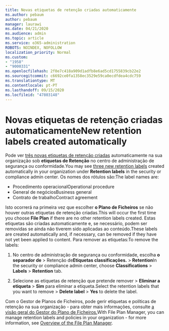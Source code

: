 ```yaml
---
title: Novas etiquetas de retenção criadas automaticamente
ms.author: pebaum
author: pebaum
manager: laurawi
ms.date: 04/21/2020
ms.audience: admin
ms.topic: article
ms.service: o365-administration
ROBOTS: NOINDEX, NOFOLLOW
localization_priority: Normal
ms.custom:
- "1958"
- "9000331"
ms.openlocfilehash: 2f0e7c418a909d1adfb8e6ad5cd1755839cb22e2
ms.sourcegitcommit: c6692ce0fa1358ec3529e59ca0ecdfdea4cdc759
ms.translationtype: MT
ms.contentlocale: pt-PT
ms.lasthandoff: 09/15/2020
ms.locfileid: "47803148"
---
```

# <a name="new-retention-labels-created-automatically"></a><span data-ttu-id="db096-102">Novas etiquetas de retenção criadas automaticamente</span><span class="sxs-lookup"><span data-stu-id="db096-102">New retention labels created automatically</span></span>

<span data-ttu-id="db096-103">Pode ver [três novas etiquetas de retenção criadas](https://docs.microsoft.com/microsoft-365/compliance/file-plan-manager) automaticamente na sua organização sob **etiquetas de Retenção** no centro de administração de segurança ou conformidade.</span><span class="sxs-lookup"><span data-stu-id="db096-103">You may see [three new retention labels](https://docs.microsoft.com/microsoft-365/compliance/file-plan-manager) created automatically in your organization under **Retention labels** in the security or compliance admin center.</span></span> <span data-ttu-id="db096-104">Os nomes dos rótulos são:</span><span class="sxs-lookup"><span data-stu-id="db096-104">The label names are:</span></span>

- <span data-ttu-id="db096-105">Procedimento operacional</span><span class="sxs-lookup"><span data-stu-id="db096-105">Operational procedure</span></span>
- <span data-ttu-id="db096-106">General de negócios</span><span class="sxs-lookup"><span data-stu-id="db096-106">Business general</span></span>
- <span data-ttu-id="db096-107">Contrato de trabalho</span><span class="sxs-lookup"><span data-stu-id="db096-107">Contract agreement</span></span>

<span data-ttu-id="db096-108">Isto ocorrerá na primeira vez que escolher **o Plano de Ficheiros** se não houver outras etiquetas de retenção criadas.</span><span class="sxs-lookup"><span data-stu-id="db096-108">This will occur the first time you choose **File Plan** if there are no other retention labels created.</span></span> <span data-ttu-id="db096-109">Estas etiquetas são criadas automaticamente e, se necessário, podem ser removidas se ainda não tiverem sido aplicadas ao conteúdo.</span><span class="sxs-lookup"><span data-stu-id="db096-109">These labels are created automatically and, if necessary, can be removed if they have not yet been applied to content.</span></span> <span data-ttu-id="db096-110">Para remover as etiquetas:</span><span class="sxs-lookup"><span data-stu-id="db096-110">To remove the labels:</span></span>

1. <span data-ttu-id="db096-111">No centro de administração de segurança ou conformidade, escolha **o separador de**  >  Retenção de**Etiquetas classificações.**  >  **Retention**</span><span class="sxs-lookup"><span data-stu-id="db096-111">In the security or compliance admin center, choose **Classifications** > **Labels** > **Retention** tab.</span></span>

1. <span data-ttu-id="db096-112">Selecione as etiquetas de retenção que pretende remover > **Eliminar a etiqueta**  >  **Sim** para eliminar a etiqueta.</span><span class="sxs-lookup"><span data-stu-id="db096-112">Select the retention labels that you want to remove > **Delete label** > **Yes** to delete the label.</span></span>

<span data-ttu-id="db096-113">Com o Gestor de Planos de Ficheiros, pode gerir etiquetas e políticas de retenção na sua organização - para obter mais informações, consulte [a visão geral do Gestor do Plano de Ficheiros.](https://docs.microsoft.com/microsoft-365/compliance/file-plan-manager)</span><span class="sxs-lookup"><span data-stu-id="db096-113">With File Plan Manager, you can manage retention labels and policies in your organization - for more information, see [Overview of the File Plan Manager](https://docs.microsoft.com/microsoft-365/compliance/file-plan-manager).</span></span>